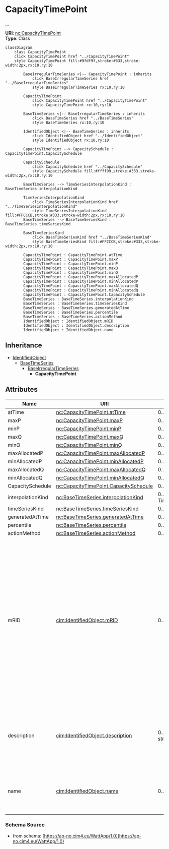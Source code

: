# CapacityTimePoint

__

**URI**: [nc:CapacityTimePoint](https://cim4.eu/ns/nc#CapacityTimePoint)<br />
**Type**: Class

```mermaid
classDiagram
    class CapacityTimePoint
    click CapacityTimePoint href "../CapacityTimePoint"
    style CapacityTimePoint fill:#9fdf9f,stroke:#333,stroke-width:2px,rx:10,ry:10

        BaseIrregularTimeSeries <|-- CapacityTimePoint : inherits
            click BaseIrregularTimeSeries href "../BaseIrregularTimeSeries"
            style BaseIrregularTimeSeries rx:10,ry:10

        CapacityTimePoint
            click CapacityTimePoint href "../CapacityTimePoint"
            style CapacityTimePoint rx:10,ry:10

        BaseTimeSeries <|-- BaseIrregularTimeSeries : inherits
            click BaseTimeSeries href "../BaseTimeSeries"
            style BaseTimeSeries rx:10,ry:10

        IdentifiedObject <|-- BaseTimeSeries : inherits
            click IdentifiedObject href "../IdentifiedObject"
            style IdentifiedObject rx:10,ry:10

        CapacityTimePoint --> CapacitySchedule : CapacityTimePoint.CapacitySchedule

        CapacitySchedule
            click CapacitySchedule href "../CapacitySchedule"
            style CapacitySchedule fill:#ffff99,stroke:#333,stroke-width:2px,rx:10,ry:10

        BaseTimeSeries --> TimeSeriesInterpolationKind : BaseTimeSeries.interpolationKind

        TimeSeriesInterpolationKind
            click TimeSeriesInterpolationKind href "../TimeSeriesInterpolationKind"
            style TimeSeriesInterpolationKind fill:#FFCCCB,stroke:#333,stroke-width:2px,rx:10,ry:10
        BaseTimeSeries --> BaseTimeSeriesKind : BaseTimeSeries.timeSeriesKind

        BaseTimeSeriesKind
            click BaseTimeSeriesKind href "../BaseTimeSeriesKind"
            style BaseTimeSeriesKind fill:#FFCCCB,stroke:#333,stroke-width:2px,rx:10,ry:10

        CapacityTimePoint : CapacityTimePoint.atTime
        CapacityTimePoint : CapacityTimePoint.maxP
        CapacityTimePoint : CapacityTimePoint.minP
        CapacityTimePoint : CapacityTimePoint.maxQ
        CapacityTimePoint : CapacityTimePoint.minQ
        CapacityTimePoint : CapacityTimePoint.maxAllocatedP
        CapacityTimePoint : CapacityTimePoint.minAllocatedP
        CapacityTimePoint : CapacityTimePoint.maxAllocatedQ
        CapacityTimePoint : CapacityTimePoint.minAllocatedQ
        CapacityTimePoint : CapacityTimePoint.CapacitySchedule
        BaseTimeSeries : BaseTimeSeries.interpolationKind
        BaseTimeSeries : BaseTimeSeries.timeSeriesKind
        BaseTimeSeries : BaseTimeSeries.generatedAtTime
        BaseTimeSeries : BaseTimeSeries.percentile
        BaseTimeSeries : BaseTimeSeries.actionMethod
        IdentifiedObject : IdentifiedObject.mRID
        IdentifiedObject : IdentifiedObject.description
        IdentifiedObject : IdentifiedObject.name
```

## Inheritance
* [IdentifiedObject](IdentifiedObject.md)
    * [BaseTimeSeries](BaseTimeSeries.md)
        * [BaseIrregularTimeSeries](BaseIrregularTimeSeries.md)
            * **CapacityTimePoint**

## Attributes
| Name | URI | Cardinality and Range | Description | Inheritance |
| ---  | --- | --- | --- | --- |
| atTime | [nc:CapacityTimePoint.atTime](https://cim4.eu/ns/nc#CapacityTimePoint.atTime) | 0..1 DateTime |  | direct |
| maxP | [nc:CapacityTimePoint.maxP](https://cim4.eu/ns/nc#CapacityTimePoint.maxP) | 0..1 ActivePower |  | direct |
| minP | [nc:CapacityTimePoint.minP](https://cim4.eu/ns/nc#CapacityTimePoint.minP) | 0..1 ActivePower |  | direct |
| maxQ | [nc:CapacityTimePoint.maxQ](https://cim4.eu/ns/nc#CapacityTimePoint.maxQ) | 0..1 ReactivePower |  | direct |
| minQ | [nc:CapacityTimePoint.minQ](https://cim4.eu/ns/nc#CapacityTimePoint.minQ) | 0..1 ReactivePower |  | direct |
| maxAllocatedP | [nc:CapacityTimePoint.maxAllocatedP](https://cim4.eu/ns/nc#CapacityTimePoint.maxAllocatedP) | 0..1 ActivePower |  | direct |
| minAllocatedP | [nc:CapacityTimePoint.minAllocatedP](https://cim4.eu/ns/nc#CapacityTimePoint.minAllocatedP) | 0..1 ActivePower |  | direct |
| maxAllocatedQ | [nc:CapacityTimePoint.maxAllocatedQ](https://cim4.eu/ns/nc#CapacityTimePoint.maxAllocatedQ) | 0..1 ReactivePower |  | direct |
| minAllocatedQ | [nc:CapacityTimePoint.minAllocatedQ](https://cim4.eu/ns/nc#CapacityTimePoint.minAllocatedQ) | 0..1 ReactivePower |  | direct |
| CapacitySchedule | [nc:CapacityTimePoint.CapacitySchedule](https://cim4.eu/ns/nc#CapacityTimePoint.CapacitySchedule) | 0..1 CapacitySchedule |  | direct |
| interpolationKind | [nc:BaseTimeSeries.interpolationKind](https://cim4.eu/ns/nc#BaseTimeSeries.interpolationKind) | 0..1 TimeSeriesInterpolationKind |  | BaseTimeSeries |
| timeSeriesKind | [nc:BaseTimeSeries.timeSeriesKind](https://cim4.eu/ns/nc#BaseTimeSeries.timeSeriesKind) | 0..1 BaseTimeSeriesKind |  | BaseTimeSeries |
| generatedAtTime | [nc:BaseTimeSeries.generatedAtTime](https://cim4.eu/ns/nc#BaseTimeSeries.generatedAtTime) | 0..1 DateTime |  | BaseTimeSeries |
| percentile | [nc:BaseTimeSeries.percentile](https://cim4.eu/ns/nc#BaseTimeSeries.percentile) | 0..1 integer |  | BaseTimeSeries |
| actionMethod | [nc:BaseTimeSeries.actionMethod](https://cim4.eu/ns/nc#BaseTimeSeries.actionMethod) | 0..1 string |  | BaseTimeSeries |
| mRID | [cim:IdentifiedObject.mRID](https://cim.ucaiug.io/ns#IdentifiedObject.mRID) | 0..1 string | Master resource identifier issued by a model authority. The mRID is unique within an exchange context. Global uniqueness is easily achieved by using a UUID, as specified in RFC 4122, for the mRID. The use of UUID is strongly recommended.For CIMXML data files in RDF syntax conforming to IEC 61970-552, the mRID is mapped to rdf:ID or rdf:about attributes that identify CIM object elements. | IdentifiedObject |
| description | [cim:IdentifiedObject.description](https://cim.ucaiug.io/ns#IdentifiedObject.description) | 0..1 [LanguageObject](LanguageObject.md) or string | The description is a free human readable text describing or naming the object. It may be non unique and may not correlate to a naming hierarchy. | IdentifiedObject |
| name | [cim:IdentifiedObject.name](https://cim.ucaiug.io/ns#IdentifiedObject.name) | 0..1 string | The name is any free human readable and possibly non unique text naming the object. | IdentifiedObject |

### Schema Source
* from schema: [https://ap-no.cim4.eu/WattApp/1.0](https://ap-no.cim4.eu/WattApp/1.0)
